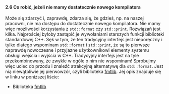 #### 2.6 Co robić, jeżeli nie mamy dostatecznie nowego kompilatora

Może się zdarzyć i, zaprawdę, zdarza się, że gdzieś, np. na naszej pracowni, nie ma dostępu do dostatecznie nowego kompilatora. Nie mamy więc możliwości korzystania z `std::format` czy `std::print`. Rozwiązań jest kilka. Najprościej byłoby zastąpić je wywołaniami starszych funkcji biblioteki standardowej C++. Sęk w tym, że ten tradycyjny interfejs jest nieporęczny i tylko dlatego wspominam `std::format` i `std::print`, że są to pierwsze naprawdę nowoczesne i przyjazne użytkownikowi elementy systemu obsługi wejścia i wyjścia w C++. Tradycyjny interfejs jest na tyle przekombinowany, że zwykle w ogóle o nim nie wspominam! Spróbujmy więc uciec do przodu i znaleźć atrakcyjną alternatywę dla `std::format`. Jest nią niewątpliwie jej pierwowzór, czyli biblioteka [fmtlib](https://github.com/fmtlib/fmt).  Jej opis znajduje się w linku w poniższej liście:

- Biblioteka [fmtlib](02-fmtlib.md)

